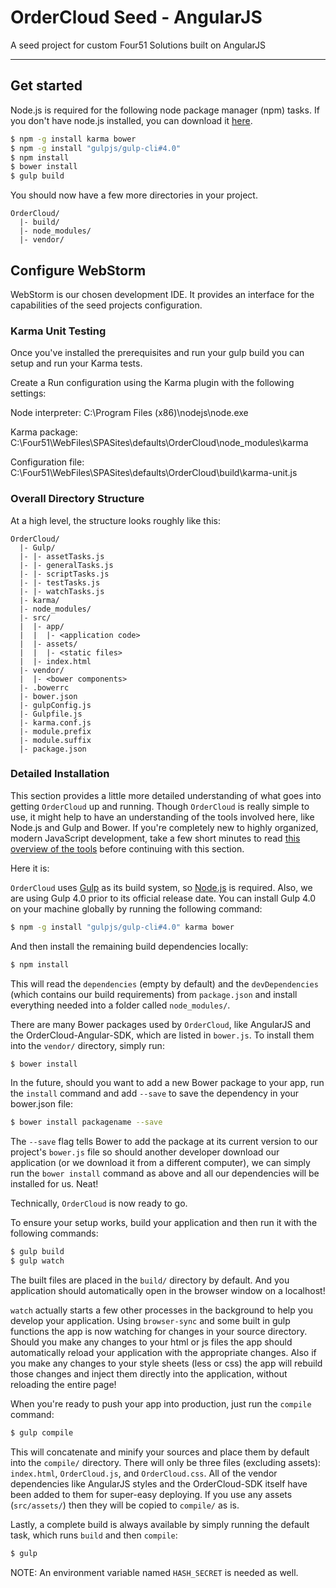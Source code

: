 # OrderCloud Seed - AngularJS
A seed project for custom Four51 Solutions built on AngularJS
***

## Get started

Node.js is required for the following node package manager (npm) tasks. If you don't have node.js installed, you can download it [here](http://nodejs.org/).

```sh
$ npm -g install karma bower
$ npm -g install "gulpjs/gulp-cli#4.0"
$ npm install
$ bower install
$ gulp build
```

You should now have a few more directories in your project.

```
OrderCloud/
  |- build/
  |- node_modules/
  |- vendor/
```

## Configure WebStorm
WebStorm is our chosen development IDE. It provides an interface for the capabilities of the seed projects configuration.

### Karma Unit Testing
Once you've installed the prerequisites and run your gulp build you can setup and run your Karma tests.

Create a Run configuration using the Karma plugin with the following settings:

Node interpreter: C:\Program Files (x86)\nodejs\node.exe

Karma package: C:\Four51\WebFiles\SPASites\defaults\OrderCloud\node_modules\karma

Configuration file: C:\Four51\WebFiles\SPASites\defaults\OrderCloud\build\karma-unit.js


### Overall Directory Structure

At a high level, the structure looks roughly like this:

```
OrderCloud/
  |- Gulp/
  |- |- assetTasks.js
  |- |- generalTasks.js
  |- |- scriptTasks.js
  |- |- testTasks.js
  |- |- watchTasks.js
  |- karma/
  |- node_modules/
  |- src/
  |  |- app/
  |  |  |- <application code>
  |  |- assets/
  |  |  |- <static files>
  |  |- index.html
  |- vendor/
  |  |- <bower components>
  |- .bowerrc
  |- bower.json
  |- gulpConfig.js
  |- Gulpfile.js
  |- karma.conf.js
  |- module.prefix
  |- module.suffix
  |- package.json
```

### Detailed Installation

This section provides a little more detailed understanding of what goes into
getting `OrderCloud` up and running. Though `OrderCloud` is really simple
to use, it might help to have an understanding of the tools involved here, like
Node.js and Gulp and Bower. If you're completely new to highly organized,
modern JavaScript development, take a few short minutes to read [this overview
of the tools](tools.md) before continuing with this section.

Here it is:

`OrderCloud` uses [Gulp](http://gulpjs.com/) as its build system, so
[Node.js](http://nodejs.org) is required. Also, we are using Gulp 4.0 prior to
its official release date. You can install Gulp 4.0 on your machine globally by running
the following command:

```sh
$ npm -g install "gulpjs/gulp-cli#4.0" karma bower
```

And then install the remaining build dependencies locally:

```sh
$ npm install
```

This will read the `dependencies` (empty by default) and the `devDependencies`
(which contains our build requirements) from `package.json` and install
everything needed into a folder called `node_modules/`.

There are many Bower packages used by `OrderCloud`, like AngularJS and the
OrderCloud-Angular-SDK, which are listed in `bower.js`. To install them into the
`vendor/` directory, simply run:

```sh
$ bower install
```

In the future, should you want to add a new Bower package to your app, run the
`install` command and add `--save` to save the dependency in your bower.json file:

```sh
$ bower install packagename --save
```

The `--save` flag tells Bower to add the package at its current version to
our project's `bower.js` file so should another developer download our
application (or we download it from a different computer), we can simply run the
`bower install` command as above and all our dependencies will be installed for
us. Neat!

Technically, `OrderCloud` is now ready to go.

To ensure your setup works, build your application and then run it with the following
commands:

```sh
$ gulp build
$ gulp watch
```

The built files are placed in the `build/` directory by default. And you application
should automatically open in the browser window on a localhost!

`watch` actually starts a few other processes in the background to help you develop your
application. Using `browser-sync` and some built in gulp functions the app is now watching
for changes in your source directory. Should you make any changes to your html or js files
the app should automatically reload your application with the appropriate changes. Also
if you make any changes to your style sheets (less or css) the app will rebuild those changes
and inject them directly into the application, without reloading the entire page!

When you're ready to push your app into production, just run the `compile`
command:

```sh
$ gulp compile
```

This will concatenate and minify your sources and place them by default into the
`compile/` directory. There will only be three files (excluding assets): `index.html`,
`OrderCloud.js`, and `OrderCloud.css`. All of the vendor dependencies like
AngularJS styles and the OrderCloud-SDK itself have been added to them for super-easy
deploying. If you use any assets (`src/assets/`) then they will be copied to
`compile/` as is.

Lastly, a complete build is always available by simply running the default
task, which runs `build` and then `compile`:

```sh
$ gulp
```

NOTE: An environment variable named `HASH_SECRET` is needed as well.

